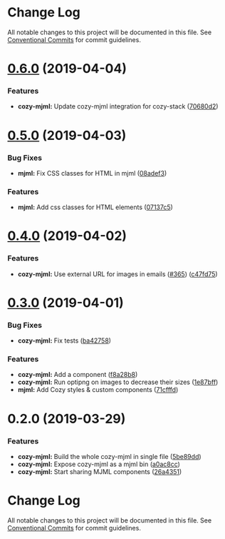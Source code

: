# Change Log

All notable changes to this project will be documented in this file.
See [Conventional Commits](https://conventionalcommits.org) for commit guidelines.

<a name="0.6.0"></a>
# [0.6.0](https://github.com/cozy/cozy-libs/compare/cozy-mjml@0.5.0...cozy-mjml@0.6.0) (2019-04-04)


### Features

* **cozy-mjml:** Update cozy-mjml integration for cozy-stack ([70680d2](https://github.com/cozy/cozy-libs/commit/70680d2))




<a name="0.5.0"></a>
# [0.5.0](https://github.com/cozy/cozy-libs/compare/cozy-mjml@0.4.0...cozy-mjml@0.5.0) (2019-04-03)


### Bug Fixes

* **mjml:** Fix CSS classes for HTML in mjml ([08adef3](https://github.com/cozy/cozy-libs/commit/08adef3))


### Features

* **mjml:** Add css classes for HTML elements ([07137c5](https://github.com/cozy/cozy-libs/commit/07137c5))




<a name="0.4.0"></a>
# [0.4.0](https://github.com/cozy/cozy-libs/compare/cozy-mjml@0.3.0...cozy-mjml@0.4.0) (2019-04-02)


### Features

* **cozy-mjml:** Use external URL for images in emails ([#365](https://github.com/cozy/cozy-libs/issues/365)) ([c47fd75](https://github.com/cozy/cozy-libs/commit/c47fd75))




<a name="0.3.0"></a>
# [0.3.0](https://github.com/cozy/cozy-libs/compare/cozy-mjml@0.2.0...cozy-mjml@0.3.0) (2019-04-01)


### Bug Fixes

* **cozy-mjml:** Fix tests ([ba42758](https://github.com/cozy/cozy-libs/commit/ba42758))


### Features

* **cozy-mjml:** Add a <mj-default /> component ([f8a28b8](https://github.com/cozy/cozy-libs/commit/f8a28b8))
* **cozy-mjml:** Run optipng on images to decrease their sizes ([1e87bff](https://github.com/cozy/cozy-libs/commit/1e87bff))
* **mjml:** Add Cozy styles & custom components ([71cfffd](https://github.com/cozy/cozy-libs/commit/71cfffd))




<a name="0.2.0"></a>
# 0.2.0 (2019-03-29)


### Features

* **cozy-mjml:** Build the whole cozy-mjml in single file ([5be89dd](https://github.com/cozy/cozy-libs/commit/5be89dd))
* **cozy-mjml:** Expose cozy-mjml as a mjml bin ([a0ac8cc](https://github.com/cozy/cozy-libs/commit/a0ac8cc))
* **cozy-mjml:** Start sharing MJML components ([26a4351](https://github.com/cozy/cozy-libs/commit/26a4351))




# Change Log

All notable changes to this project will be documented in this file.
See [Conventional Commits](https://conventionalcommits.org) for commit guidelines.
